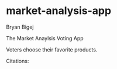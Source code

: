 # market-analysis-app

Bryan Bigej

The Market Anaylsis Voting App

Voters choose their favorite products.

Citations: 